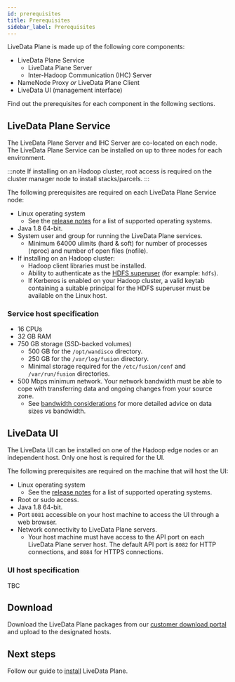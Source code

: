 ```yaml
---
id: prerequisites
title: Prerequisites
sidebar_label: Prerequisites
---
```


LiveData Plane is made up of the following core components:

* LiveData Plane Service
  * LiveData Plane Server
  * Inter-Hadoop Communication (IHC) Server
* NameNode Proxy _or_ LiveData Plane Client
* LiveData UI (management interface)

Find out the prerequisites for each component in the following sections.

## LiveData Plane Service

The LiveData Plane Server and IHC Server are co-located on each node. The LiveData Plane Service can be installed on up to three nodes for each environment.

:::note
If installing on an Hadoop cluster, root access is required on the cluster manager node to install stacks/parcels.
:::

The following prerequisites are required on each LiveData Plane Service node:

* Linux operating system
  * See the [release notes](tba) for a list of supported operating systems.
* Java 1.8 64-bit.
* System user and group for running the LiveData Plane services.
  * Minimum 64000 ulimits (hard & soft) for number of processes (nproc) and number of open files (nofile).
* If installing on an Hadoop cluster:
  * Hadoop client libraries must be installed.
  * Ability to authenticate as the [HDFS superuser](https://hadoop.apache.org/docs/current/hadoop-project-dist/hadoop-hdfs/HdfsPermissionsGuide.html#The_Super-User) (for example: `hdfs`).
  * If Kerberos is enabled on your Hadoop cluster, a valid keytab containing a suitable principal for the HDFS superuser must be available on the Linux host.

### Service host specification

* 16 CPUs
* 32 GB RAM
* 750 GB storage (SSD-backed volumes)
  * 500 GB for the `/opt/wandisco` directory.
  * 250 GB for the `/var/log/fusion` directory.
  * Minimal storage required for the `/etc/fusion/conf` and `/var/run/fusion` directories.
* 500 Mbps minimum network. Your network bandwidth must be able to cope with transferring data and ongoing changes from your source zone.
  * See [bandwidth considerations](../reference/concepts/bandwidth_considerations.md) for more detailed advice on data sizes vs bandwidth.

## LiveData UI

The LiveData UI can be installed on one of the Hadoop edge nodes or an independent host. Only one host is required for the UI.

The following prerequisites are required on the machine that will host the UI:

* Linux operating system
  * See the [release notes](tba) for a list of supported operating systems.
* Root or sudo access.
* Java 1.8 64-bit.
* Port `8081` accessible on your host machine to access the UI through a web browser.
* Network connectivity to LiveData Plane servers.
  * Your host machine must have access to the API port on each LiveData Plane server host. The default API port is `8082` for HTTP connections, and `8084` for HTTPS connections.

### UI host specification

TBC

## Download

Download the LiveData Plane packages from our [customer download portal](https://customer.wandisco.com/) and upload to the designated hosts.

## Next steps

Follow our guide to [install](../installation/install-ui.md) LiveData Plane.
